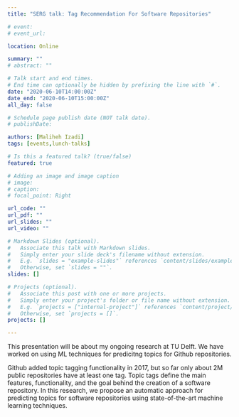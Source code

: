 ```yaml
---
title: "SERG talk: Tag Recommendation For Software Repositories"

# event: 
# event_url: 

location: Online

summary: ""
# abstract: ""

# Talk start and end times.
# End time can optionally be hidden by prefixing the line with `#`.
date: "2020-06-10T14:00:00Z"
date_end: "2020-06-10T15:00:00Z"
all_day: false

# Schedule page publish date (NOT talk date).
# publishDate:

authors: [Maliheh Izadi]
tags: [events,lunch-talks]

# Is this a featured talk? (true/false)
featured: true

# Adding an image and image caption
# image:
# caption: 
# focal_point: Right

url_code: ""
url_pdf: ""
url_slides: ""
url_video: ""

# Markdown Slides (optional).
#   Associate this talk with Markdown slides.
#   Simply enter your slide deck's filename without extension.
#   E.g. `slides = "example-slides"` references `content/slides/example-slides.md`.
#   Otherwise, set `slides = ""`.
slides: []

# Projects (optional).
#   Associate this post with one or more projects.
#   Simply enter your project's folder or file name without extension.
#   E.g. `projects = ["internal-project"]` references `content/project/deep-learning/index.md`.
#   Otherwise, set `projects = []`.
projects: []

---
```


This presentation will be about my ongoing research at TU Delft. We have worked on using ML techniques for predicitng topics for Github repositories.

Github added topic tagging functionality in 2017, but so far only about 2M  public repositories have at least one tag. Topic tags define the main features, functionality, and the goal behind the creation of a software repository.
In this research, we propose an automatic approach for predicting topics for software repositories using state-of-the-art machine learning techniques. 



